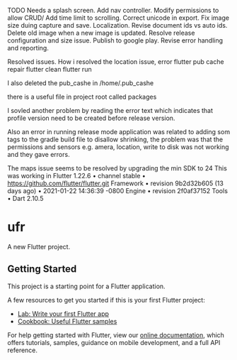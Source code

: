 TODO
Needs a splash screen.
Add nav controller.
Modify permissions to allow CRUD/
Add time limit to scrolling.
Correct unicode in export.
Fix image size duing capture and save.
Localization.
Revise document ids vs auto ids.
Delete old image when a new image is updated.
Resolve release configuration and size issue.
Publish to google play.
Revise error handling and reporting.


Resolved issues.
How i resolved the location issue, error
flutter pub cache repair
flutter clean
flutter run

I also deleted the pub_cashe in /home/.pub_cashe

there is a useful file in project root called packages

I sovled another problem by reading the error text which indicates that profile version need to be created before release version.

Also an error in running release mode application was related to adding som tags to the gradle build file to disallow shrinking, the problem was that the permissions and sensors e.g. amera, location, write to disk was not working and they gave errors.

The maps issue seems to be resolved by upgrading the min SDK to 24
This was working in 
Flutter 1.22.6 • channel stable • https://github.com/flutter/flutter.git
Framework • revision 9b2d32b605 (13 days ago) • 2021-01-22 14:36:39 -0800
Engine • revision 2f0af37152
Tools • Dart 2.10.5




# ufr

A new Flutter project.

## Getting Started

This project is a starting point for a Flutter application.

A few resources to get you started if this is your first Flutter project:

- [Lab: Write your first Flutter app](https://flutter.dev/docs/get-started/codelab)
- [Cookbook: Useful Flutter samples](https://flutter.dev/docs/cookbook)

For help getting started with Flutter, view our
[online documentation](https://flutter.dev/docs), which offers tutorials,
samples, guidance on mobile development, and a full API reference.
